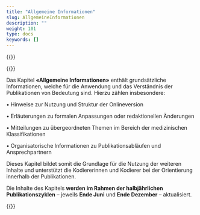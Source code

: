 ```yaml
---
title: "Allgemeine Informationen"
slug: AllgemeineInformationen
description: ""
weight: 101
type: docs
keywords: []
---
```


{{<printButton>}}

{{<markdown>}} 
  
Das Kapitel **«Allgemeine Informationen»** enthält grundsätzliche Informationen, welche für die Anwendung und das Verständnis der Publikationen von Bedeutung sind. Hierzu zählen insbesondere:
  
  
•	Hinweise zur Nutzung und Struktur der Onlineversion
  
•	Erläuterungen zu formalen Anpassungen oder redaktionellen Änderungen
  
•	Mitteilungen zu übergeordneten Themen im Bereich der medizinischen Klassifikationen
  
•	Organisatorische Informationen zu Publikationsabläufen und Ansprechpartnern
  

Dieses Kapitel bildet somit die Grundlage für die Nutzung der weiteren Inhalte und unterstützt die Kodiererinnen und Kodierer bei der Orientierung innerhalb der Publikationen.
  
Die Inhalte des Kapitels **werden im Rahmen der halbjährlichen Publikationszyklen** – jeweils **Ende Juni** und **Ende Dezember** – aktualisiert.


{{</markdown>}}